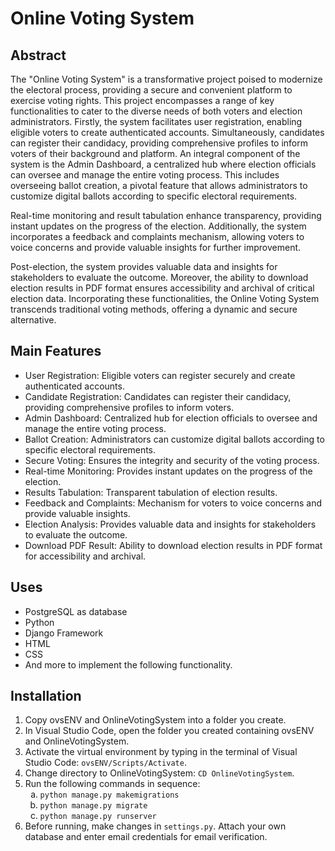 <!DOCTYPE html>
<html lang="en">

<body>

<h1>Online Voting System</h1>

<h2>Abstract</h2>
<p>
  The "Online Voting System" is a transformative project poised to modernize the electoral process, providing a secure and convenient platform to exercise voting rights. This project encompasses a range of key functionalities to cater to the diverse needs of both voters and election administrators. Firstly, the system facilitates user registration, enabling eligible voters to create authenticated accounts. Simultaneously, candidates can register their candidacy, providing comprehensive profiles to inform voters of their background and platform. An integral component of the system is the Admin Dashboard, a centralized hub where election officials can oversee and manage the entire voting process. This includes overseeing ballot creation, a pivotal feature that allows administrators to customize digital ballots according to specific electoral requirements.
</p>
<p>
  Real-time monitoring and result tabulation enhance transparency, providing instant updates on the progress of the election. Additionally, the system incorporates a feedback and complaints mechanism, allowing voters to voice concerns and provide valuable insights for further improvement.
</p>
<p>
  Post-election, the system provides valuable data and insights for stakeholders to evaluate the outcome. Moreover, the ability to download election results in PDF format ensures accessibility and archival of critical election data. Incorporating these functionalities, the Online Voting System transcends traditional voting methods, offering a dynamic and secure alternative.
</p>

<h2>Main Features</h2>
<ul>
  <li>User Registration: Eligible voters can register securely and create authenticated accounts.</li>
  <li>Candidate Registration: Candidates can register their candidacy, providing comprehensive profiles to inform voters.</li>
  <li>Admin Dashboard: Centralized hub for election officials to oversee and manage the entire voting process.</li>
  <li>Ballot Creation: Administrators can customize digital ballots according to specific electoral requirements.</li>
  <li>Secure Voting: Ensures the integrity and security of the voting process.</li>
  <li>Real-time Monitoring: Provides instant updates on the progress of the election.</li>
  <li>Results Tabulation: Transparent tabulation of election results.</li>
  <li>Feedback and Complaints: Mechanism for voters to voice concerns and provide valuable insights.</li>
  <li>Election Analysis: Provides valuable data and insights for stakeholders to evaluate the outcome.</li>
  <li>Download PDF Result: Ability to download election results in PDF format for accessibility and archival.</li>
</ul>

<h2>Uses</h2>
<ul>
  <li>PostgreSQL as database</li>
  <li>Python</li>
  <li>Django Framework</li>
  <li>HTML</li>
  <li>CSS</li>
  <li>And more to implement the following functionality.</li>
</ul>

<h2>Installation</h2>
<ol>
  <li>Copy ovsENV and OnlineVotingSystem into a folder you create.</li>
  <li>In Visual Studio Code, open the folder you created containing ovsENV and OnlineVotingSystem.</li>
  <li>Activate the virtual environment by typing in the terminal of Visual Studio Code: <code>ovsENV/Scripts/Activate</code>.</li>
  <li>Change directory to OnlineVotingSystem: <code>CD OnlineVotingSystem</code>.</li>
  <li>Run the following commands in sequence:
    <ol type="a">
      <li><code>python manage.py makemigrations</code></li>
      <li><code>python manage.py migrate</code></li>
      <li><code>python manage.py runserver</code></li>
    </ol>
  </li>
  <li>Before running, make changes in <code>settings.py</code>. Attach your own database and enter email credentials for email verification.</li>
</ol>

</body>
</html>
